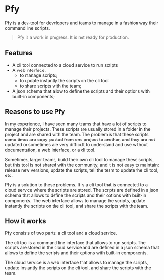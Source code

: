 # Pfy

Pfy is a dev-tool for developers and teams to manage in a fashion way their command line scripts.

> Pfy is a work in progress. It is not ready for production.

## Features

- A cli tool connected to a cloud service to run scripts
- A web interface:
  - to manage scripts;
  - to update instantly the scripts on the cli tool;
  - to share scripts with the team;
- A json schema that allow to define the scripts and their options with built-in components;

## Reasons to use Pfy

In my experience, I have seen many teams that have a lot of scripts to manage their projects. These scripts are usually stored in a folder in the project and are shared with the team. The problem is that these scripts some times are copy-pasted from one project to another, and they are not updated or sometimes are very difficult to understand and use without documentation, a web interface, or a cli tool.

Sometimes, larger teams, build their own cli tool to manage these scripts, but this tool is not shared with the community, and it is not easy to maintain: release new versions, update the scripts, tell the team to update the cli tool, etc.

Pfy is a solution to these problems. It is a cli tool that is connected to a cloud service where the scripts are stored. The scripts are defined in a json schema that allows to define the scripts and their options with built-in components. The web interface allows to manage the scripts, update instantly the scripts on the cli tool, and share the scripts with the team.

## How it works

Pfy consists of two parts: a cli tool and a cloud service.

The cli tool is a command line interface that allows to run scripts. The scripts are stored in the cloud service and are defined in a json schema that allows to define the scripts and their options with built-in components.

The cloud service is a web interface that allows to manage the scripts, update instantly the scripts on the cli tool, and share the scripts with the team.
